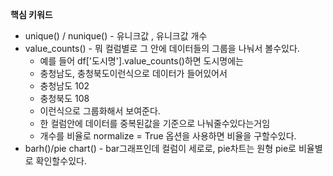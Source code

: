 

**핵심 키워드**
- unique() / nunique()  - 유니크값 , 유니크값 개수
- value_counts()  - 뭐 컬럼별로 그 안에 데이터들의 그룹을 나눠서 볼수있다.
	- 예를 들어 df['도시명'].value_counts()하면 도시명에는 
	- 충청남도, 충청북도이런식으로 데이터가 들어있어서
	- 충청남도 102
	- 충청북도 108
	- 이런식으로 그룹화해서 보여준다.
	- 한 컬럼안에 데이터를 중복된값을 기준으로 나눠줄수있다는거임
	- 개수를 비율로 normalize = True 옵션을 사용하면 비율을 구할수있다.
- barh()/pie chart() - bar그래프인데 컬럼이 세로로, pie차트는 원형 pie로 비율별로 확인할수있다.


